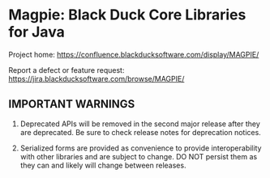 
Magpie: Black Duck Core Libraries for Java
==========================================

Project home:
  <https://confluence.blackducksoftware.com/display/MAGPIE/>

Report a defect or feature request:
  <https://jira.blackducksoftware.com/browse/MAGPIE/>

IMPORTANT WARNINGS
------------------

1. Deprecated APIs will be removed in the second major release after they are deprecated. Be sure to check release notes for deprecation notices.

2. Serialized forms are provided as convenience to provide interoperability with other libraries and are subject to change. DO NOT persist them as they can and likely will change between releases.
